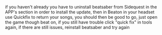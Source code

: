 if you haven't already you have to uninstall beatsaber from Sidequest in the APP's section in order to  install the update, then in Beaton in your headset use Quickfix to return your songs, you should then be good to go, just open the game though beat on, if you still have trouble click "quick fix" in tools again, if there are still issues, reinstall beatsaber and try again